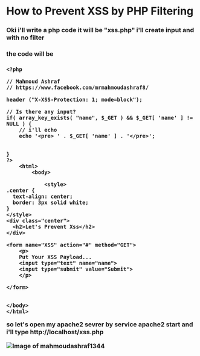 # How to Prevent XSS by PHP Filtering

<h3>Oki i'll write a php code it will be "xss.php" i'll create input and with no filter<h3>

<h3>the code will be<h3>

```
<?php

// Mahmoud Ashraf
// https://www.facebook.com/mrmahmoudashraf8/

header ("X-XSS-Protection: 1; mode=block");

// Is there any input?
if( array_key_exists( "name", $_GET ) && $_GET[ 'name' ] != NULL ) {
    // i'll echo
    echo '<pre> ' . $_GET[ 'name' ] . '</pre>';


}
?> 
	<html>
		<body>
			
			<style>
.center {
  text-align: center;
  border: 3px solid white;
}
</style>
<div class="center">
  <h2>Let's Prevent Xss</h2>
</div>

<form name="XSS" action="#" method="GET">
    <p>
	Put Your XSS Payload...
	<input type="text" name="name">
	<input type="submit" value="Submit">
    </p>

</form>


</body>
</html>

```
so let's open my apache2 sevrer by **service apache2 start** and i'll type http://localhost/xss.php

![Image of mahmoudashraf1344](https://github.com/mahmoudashraf1344/PreventXSS/blob/main/xss.png)

